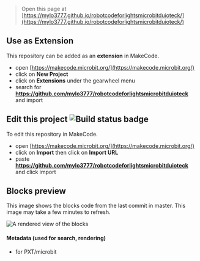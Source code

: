
> Open this page at [https://mylo3777.github.io/robotcodeforlightsmicrobitduioteck/](https://mylo3777.github.io/robotcodeforlightsmicrobitduioteck/)

## Use as Extension

This repository can be added as an **extension** in MakeCode.

* open [https://makecode.microbit.org/](https://makecode.microbit.org/)
* click on **New Project**
* click on **Extensions** under the gearwheel menu
* search for **https://github.com/mylo3777/robotcodeforlightsmicrobitduioteck** and import

## Edit this project ![Build status badge](https://github.com/mylo3777/robotcodeforlightsmicrobitduioteck/workflows/MakeCode/badge.svg)

To edit this repository in MakeCode.

* open [https://makecode.microbit.org/](https://makecode.microbit.org/)
* click on **Import** then click on **Import URL**
* paste **https://github.com/mylo3777/robotcodeforlightsmicrobitduioteck** and click import

## Blocks preview

This image shows the blocks code from the last commit in master.
This image may take a few minutes to refresh.

![A rendered view of the blocks](https://github.com/mylo3777/robotcodeforlightsmicrobitduioteck/raw/master/.github/makecode/blocks.png)

#### Metadata (used for search, rendering)

* for PXT/microbit
<script src="https://makecode.com/gh-pages-embed.js"></script><script>makeCodeRender("{{ site.makecode.home_url }}", "{{ site.github.owner_name }}/{{ site.github.repository_name }}");</script>
